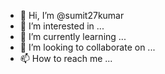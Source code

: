 - 👋 Hi, I’m @sumit27kumar
- 👀 I’m interested in ...
- 🌱 I’m currently learning ...
- 💞️ I’m looking to collaborate on ...
- 📫 How to reach me ...

<!---
sumit27kumar/sumit27kumar is a ✨ special ✨ repository because its `README.md` (this file) appears on your GitHub profile.
You can click the Preview link to take a look at your changes.
--->
